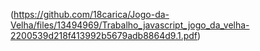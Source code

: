 (https://github.com/18carica/Jogo-da-Velha/files/13494969/Trabalho_javascript_jogo_da_velha-2200539d218f413992b5679adb8864d9.1.pdf)
